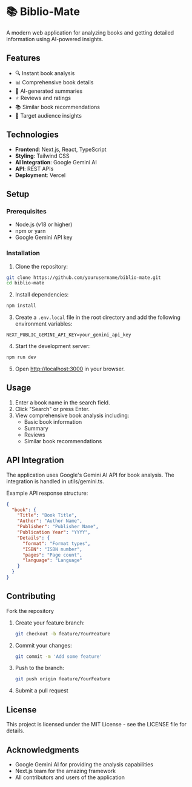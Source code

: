 # 📚 Biblio-Mate

A modern web application for analyzing books and getting detailed information using AI-powered insights.

## Features

- 🔍 Instant book analysis
- 📊 Comprehensive book details
- 📝 AI-generated summaries
- ⭐ Reviews and ratings
- 📚 Similar book recommendations
- 🎯 Target audience insights

## Technologies

- **Frontend**: Next.js, React, TypeScript
- **Styling**: Tailwind CSS
- **AI Integration**: Google Gemini AI
- **API**: REST APIs
- **Deployment**: Vercel

## Setup

### Prerequisites

- Node.js (v18 or higher)
- npm or yarn
- Google Gemini API key

### Installation

1. Clone the repository:

```bash
git clone https://github.com/yourusername/biblio-mate.git
cd biblio-mate
```

2. Install dependencies:

```bash
npm install
```

3. Create a `.env.local` file in the root directory and add the following environment variables:

```env
NEXT_PUBLIC_GEMINI_API_KEY=your_gemini_api_key
```

4. Start the development server:

```bash
npm run dev
```

5. Open [http://localhost:3000](http://localhost:3000) in your browser.

## Usage

1. Enter a book name in the search field.
2. Click "Search" or press Enter.
3. View comprehensive book analysis including:
   - Basic book information
   - Summary
   - Reviews
   - Similar book recommendations

## API Integration

The application uses Google's Gemini AI API for book analysis. The integration is handled in utils/gemini.ts.

Example API response structure:

```JSON
{
  "book": {
    "Title": "Book Title",
    "Author": "Author Name",
    "Publisher": "Publisher Name",
    "Publication Year": "YYYY",
    "Details": {
      "format": "Format types",
      "ISBN": "ISBN number",
      "pages": "Page count",
      "language": "Language"
    }
  }
}
```

## Contributing

Fork the repository

1. Create your feature branch:
    ```bash
    git checkout -b feature/YourFeature
    ```

2. Commit your changes:
    ```bash
    git commit -m 'Add some feature'
    ```

3. Push to the branch:
    ```bash
    git push origin feature/YourFeature
    ```

4. Submit a pull request

## License
This project is licensed under the MIT License - see the LICENSE file for details.

## Acknowledgments
* Google Gemini AI for providing the analysis capabilities
* Next.js team for the amazing framework
* All contributors and users of the application

